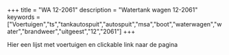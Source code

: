 +++
title = "WA 12-2061"
description = "Watertank wagen 12-2061"
keywords = ["Voertuigen","ts","tankautospuit","autospuit","msa","boot","waterwagen","water","brandweer","uitgeest","12","2061"]
+++

Hier een lijst met voertuigen en clickable link naar de pagina
